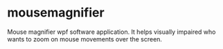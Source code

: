 # mousemagnifier
Mouse magnifier wpf software application. It helps visually impaired who wants to zoom on mouse movements over the screen.
